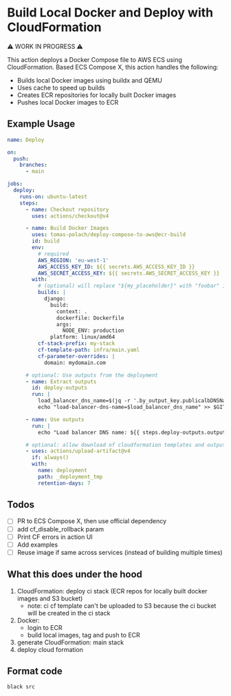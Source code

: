 # Build Local Docker and Deploy with CloudFormation

⚠️ WORK IN PROGRESS ⚠️

This action deploys a Docker Compose file to AWS ECS using CloudFormation.
Based ECS Compose X, this action handles the following:
- Builds local Docker images using buildx and QEMU
- Uses cache to speed up builds
- Creates ECR repositories for locally built Docker images
- Pushes local Docker images to ECR

## Example Usage

```yaml
name: Deploy

on:
  push:
    branches:
      - main

jobs:
  deploy:
    runs-on: ubuntu-latest
    steps:
      - name: Checkout repository
        uses: actions/checkout@v4

      - name: Build Docker Images
        uses: tomas-polach/deploy-compose-to-aws@ecr-build
        id: build
        env:
          # required
          AWS_REGION: 'eu-west-1'
          AWS_ACCESS_KEY_ID: ${{ secrets.AWS_ACCESS_KEY_ID }}
          AWS_SECRET_ACCESS_KEY: ${{ secrets.AWS_SECRET_ACCESS_KEY }}
        with:
          # (optional) will replace "${my_placeholder}" with "foobar" in the ecs compose x YAML file
          builds: |
            django:
              build:
                context: .
                dockerfile: Dockerfile
                args:
                  NODE_ENV: production
              platform: linux/amd64
          cf-stack-prefix: my-stack
          cf-template-path: infra/main.yaml
          cf-parameter-overrides: |
            domain: mydomain.com

      # optional: Use outputs from the deployment
      - name: Extract outputs
        id: deploy-outputs
        run: |
          load_balancer_dns_name=$(jq -r '.by_output_key.publicalbDNSName' "${{ steps.build.outputs.image-url-by-service-json }}")
          echo "load-balancer-dns-name=$load_balancer_dns_name" >> $GITHUB_OUTPUT

      - name: Use outputs
        run: |
          echo "Load balancer DNS name: ${{ steps.deploy-outputs.outputs.load-balancer-dns-name }}"

      # optional: allow download of cloudformation templates and outputs for debugging
      - uses: actions/upload-artifact@v4
        if: always()
        with:
          name: deployment
          path: _deployment_tmp
          retention-days: 7
```

## Todos

- [ ] PR to ECS Compose X, then use official dependency
- [ ] add cf_disable_rollback param
- [ ] Print CF errors in action UI
- [ ] Add examples
- [ ] Reuse image if same across services (instead of building multiple times)

## What this does under the hood

1. CloudFormation: deploy ci stack (ECR repos for locally built docker images and S3 bucket)
     - note: ci cf template can't be uploaded to S3 because the ci bucket will be created in the ci stack
1. Docker:
     - login to ECR
     - build local images, tag and push to ECR
1. generate CloudFormation: main stack
1. deploy cloud formation

## Format code

```bash
black src
```
